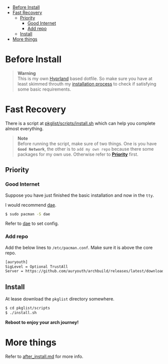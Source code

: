 <!--toc:start-->

- [Before Install](#before-install)
- [Fast Recovery](#fast-recovery)
  - [Priority](#priority)
    - [Good Internet](#good-internet)
    - [Add repo](#add-repo)
  - [Install](#install)
- [More things](#more-things)
<!--toc:end-->

# Before Install

> **Warning**  
> This is my own [Hyprland](https://github.com/hyprwm/Hyprland) based dotfile. So make sure you have at least skimmed throuth my [installation process](https://github.com/auryouth/archdoc) to check if satisfying some basic requirements.

# Fast Recovery

There is a script at [pkglist/scripts/install.sh](https://github.com/auryouth/archdot/blob/master/pkglist/scripts/install.sh) which can help you complete almost everything.

> **Note**  
> Before running the script, make sure of two things. One is you have **`Good Network`**, the other is to `add my own repo`
> because there some packages for my own use. Otherwise refer to **[Priority](#priority)** first.

## Priority

### Good Internet

Suppose you have just finished the basic installation and now in the `tty`.

I would recommend [dae](https://github.com/daeuniverse/dae).

```bash
$ sudo pacman -S dae
```

Refer to [dae](https://github.com/daeuniverse/dae) to set config.

### Add repo

Add the below lines to `/etc/pacman.conf`. Make sure it is above the core repo.

```bash
[auryouth]
SigLevel = Optional TrustAll
Server = https://github.com/auryouth/archbuild/releases/latest/download
```

## Install

At lease download the `pkglist` directory somewhere.

```bash
$ cd pkglist/scripts
$ ./install.sh
```

**Reboot to enjoy your arch journey!**

# More things

Refer to [after_install.md](https://github.com/auryouth/archdoc/blob/master/after_install.md) for more info.
